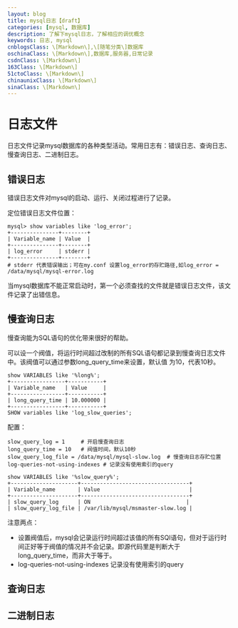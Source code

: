 ```yaml
---
layout: blog
title: mysql日志【draft】
categories: [mysql, 数据库]
description: 了解下mysql日志，了解相应的调优概念
keywords: 日志, mysql
cnblogsClass: \[Markdown\],\[随笔分类\]数据库
oschinaClass: \[Markdown\],数据库,服务器,日常记录
csdnClass: \[Markdown\]
163Class: \[Markdown\]
51ctoClass: \[Markdown\]
chinaunixClass: \[Markdown\]
sinaClass: \[Markdown\]
---
```


# 日志文件
日志文件记录mysql数据库的各种类型活动。常用日志有：错误日志、查询日志、慢查询日志、二进制日志。

## 错误日志
错误日志文件对mysql的启动、运行、关闭过程进行了记录。

定位错误日志文件位置：
```mysql
mysql> show variables like 'log_error';
+---------------+--------+
| Variable_name | Value  |
+---------------+--------+
| log_error     | stderr |
+---------------+--------+
# stderr 代表错误输出；可在my.conf 设置log_error的存贮路径,如log_error = /data/mysql/mysql-error.log
```
当mysql数据库不能正常启动时，第一个必须查找的文件就是错误日志文件，该文件记录了出错信息。

## 慢查询日志
慢查询能为SQL语句的优化带来很好的帮助。

可以设一个阀值，将运行时间超过改制的所有SQL语句都记录到慢查询日志文件中。该阀值可以通过参数long_query_time来设置，默认值
为10，代表10秒。

```mysql
show VARIABLES like '%long%';
+-----------------+-----------+
| Variable_name   | Value     |
+-----------------+-----------+
| long_query_time | 10.000000 |
+-----------------+-----------+
SHOW variables like 'log_slow_queries';
```

配置：
```msyql
slow_query_log = 1     # 开启慢查询日志
long_query_time = 10   # 阀值时间，默认10秒
slow_query_log_file = /data/mysql/mysql-slow.log  # 慢查询日志存贮位置
log-queries-not-using-indexes # 记录没有使用索引的query
```

```mysql
show VARIABLES like '%slow_query%';
+---------------------+----------------------------------+
| Variable_name       | Value                            |
+---------------------+----------------------------------+
| slow_query_log      | ON                              |
| slow_query_log_file | /var/lib/mysql/msmaster-slow.log |
```

注意两点：
- 设置阀值后，mysql会记录运行时间超过该值的所有SQl语句，但对于运行时间正好等于阀值的情况并不会记录。即源代码里是判断大于long_query_time，而非大于等于。
- log-queries-not-using-indexes 记录没有使用索引的query

## 查询日志

## 二进制日志


